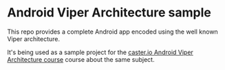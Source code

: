 Android Viper Architecture sample
=================================

This repo provides a complete Android app encoded using the well known Viper architecture.

It's being used as a sample project for the [caster.io Android Viper Architecture course](https://caster.io) course about the same
subject.
